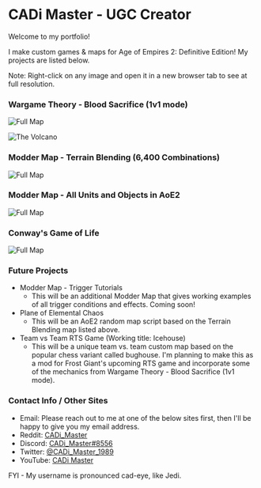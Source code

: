 # CADi Master - UGC Creator

Welcome to my portfolio!

I make custom games & maps for Age of Empires 2: Definitive Edition! My projects are listed below.

Note: Right-click on any image and open it in a new browser tab to see at full resolution.


### Wargame Theory - Blood Sacrifice (1v1 mode)

![Full Map](https://cdn.discordapp.com/attachments/978338836662878218/978339019731636264/Full_Map_v099.png)

![The Volcano](https://cdn.discordapp.com/attachments/978338836662878218/978342084773806109/The_Volcano.jpg)


### Modder Map - Terrain Blending (6,400 Combinations)

![Full Map](https://cdn.discordapp.com/attachments/978338836662878218/978339019731636264/Full_Map_v099.png)


### Modder Map - All Units and Objects in AoE2

![Full Map](https://cdn.discordapp.com/attachments/978338836662878218/978339019731636264/Full_Map_v099.png)


### Conway's Game of Life

![Full Map](https://cdn.discordapp.com/attachments/978338836662878218/978339019731636264/Full_Map_v099.png)

### Future Projects

- Modder Map - Trigger Tutorials
  - This will be an additional Modder Map that gives working examples of all trigger conditions and effects. Coming soon!
- Plane of Elemental Chaos
  - This will be an AoE2 random map script based on the Terrain Blending map listed above.
- Team vs Team RTS Game (Working title: Icehouse)
  - This will be a unique team vs. team custom map based on the popular chess variant called bughouse. I'm planning to make this as a mod for Frost Giant's upcoming RTS game and incorporate some of the mechanics from Wargame Theory - Blood Sacrifice (1v1 mode).


### Contact Info / Other Sites

- Email: Please reach out to me at one of the below sites first, then I'll be happy to give you my email address.
- Reddit: [CADi_Master](https://www.reddit.com/user/CADi_Master)
- Discord: [CADi_Master#8556](https://discordapp.com/users/CADi_Master#8556)
- Twitter: [@CADi_Master_1989](https://twitter.com/CADi_Master_89)
- YouTube: [CADi Master](https://www.youtube.com/channel/UCxDTqlOj0VGl_QzBw34EtQg)

FYI - My username is pronounced cad-eye, like Jedi.
